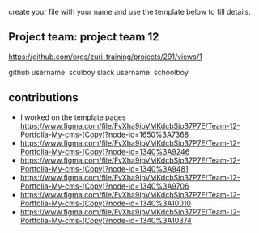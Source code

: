 create your file with your name and use the template below to fill details.

## Project team: project team 12 
https://github.com/orgs/zuri-training/projects/291/views/1

github username: sculboy
slack username: schoolboy

## contributions
* I worked on the template pages https://www.figma.com/file/FvXha9ipVMKdcbSjo37P7E/Team-12-Portfolia-My-cms-(Copy)?node-id=1650%3A7368
* https://www.figma.com/file/FvXha9ipVMKdcbSjo37P7E/Team-12-Portfolia-My-cms-(Copy)?node-id=1340%3A9246
* https://www.figma.com/file/FvXha9ipVMKdcbSjo37P7E/Team-12-Portfolia-My-cms-(Copy)?node-id=1340%3A9481
* https://www.figma.com/file/FvXha9ipVMKdcbSjo37P7E/Team-12-Portfolia-My-cms-(Copy)?node-id=1340%3A9706
* https://www.figma.com/file/FvXha9ipVMKdcbSjo37P7E/Team-12-Portfolia-My-cms-(Copy)?node-id=1340%3A10010
* https://www.figma.com/file/FvXha9ipVMKdcbSjo37P7E/Team-12-Portfolia-My-cms-(Copy)?node-id=1340%3A10374
